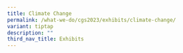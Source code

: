 ```yaml
---
title: Climate Change
permalink: /what-we-do/cgs2023/exhibits/climate-change/
variant: tiptap
description: ""
third_nav_title: Exhibits
---
```

